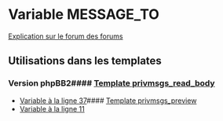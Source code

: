 # Variable MESSAGE_TO
[Explication sur le forum des forums](http://forum.forumactif.com/t294113-listing-des-variables#MESSAGE_TO)
## Utilisations dans les templates
### Version phpBB2#### [Template privmsgs_read_body](subsilver/privmsgs_read_body.md)
* [Variable à la ligne 37](../subsilver/privmsgs_read_body.tpl#L37)#### [Template privmsgs_preview](subsilver/privmsgs_preview.md)
* [Variable à la ligne 11](../subsilver/privmsgs_preview.tpl#L11)